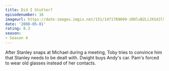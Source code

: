 ```yaml
---
title: Did I Stutter?
episodenumber: 16
imageurl: https://dato-images.imgix.net/151/1471789099-iROlvB2LiJXSdJl54IytqO0fvYd.jpg?ixlib=rb-1.1.0&ch=DPR%2CWidth&auto=compress%2Cformat
date: '2008-05-01'
rating: 8.3
season:
- Season 4
---
```


After Stanley snaps at Michael during a meeting, Toby tries to convince him that Stanley needs to be dealt with. Dwight buys Andy's car. Pam's forced to wear old glasses instead of her contacts.